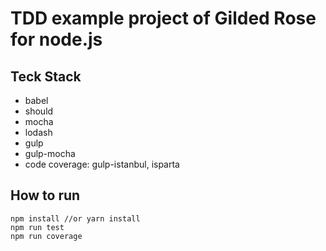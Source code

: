 # TDD example project of Gilded Rose for node.js

## Teck Stack
- babel
- should
- mocha
- lodash
- gulp
- gulp-mocha
- code coverage: gulp-istanbul, isparta

## How to run

```javascripts
npm install //or yarn install
npm run test
npm run coverage
```